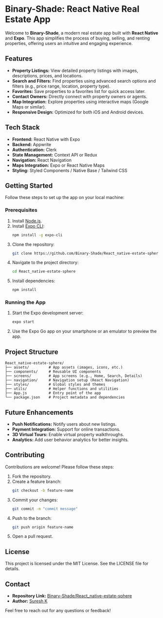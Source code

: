 # Binary-Shade: React Native Real Estate App

Welcome to **Binary-Shade**, a modern real estate app built with **React Native** and **Expo**. This app simplifies the process of buying, selling, and renting properties, offering users an intuitive and engaging experience.

## Features

- **Property Listings:** View detailed property listings with images, descriptions, prices, and locations.
- **Search and Filters:** Find properties using advanced search options and filters (e.g., price range, location, property type).
- **Favorites:** Save properties to a favorites list for quick access later.
- **Contact Owners:** Directly connect with property owners or agents.
- **Map Integration:** Explore properties using interactive maps (Google Maps or similar).
- **Responsive Design:** Optimized for both iOS and Android devices.

## Tech Stack

- **Frontend:** React Native with Expo
- **Backend:** Appwrite
- **Authentication:** Clerk
- **State Management:** Context API or Redux
- **Navigation:** React Navigation
- **Maps Integration:** Expo or React Native Maps
- **Styling:** Styled Components / Native Base / Tailwind CSS

## Getting Started

Follow these steps to set up the app on your local machine:
### Prerequisites

1. Install [Node.js](https://nodejs.org/).
2. Install [Expo CLI](https://expo.dev/):
   ```bash
   npm install -g expo-cli
   ```
3. Clone the repository:
   ```bash
   git clone https://github.com/Binary-Shade/React_native-estate-sphere.git
   ```
4. Navigate to the project directory:
   ```bash
   cd React_native-estate-sphere
   ```
5. Install dependencies:
   ```bash
   npm install
   ```

### Running the App

1. Start the Expo development server:
   ```bash
   expo start
   ```
2. Use the Expo Go app on your smartphone or an emulator to preview the app.

## Project Structure

```
React_native-estate-sphere/
├── assets/         # App assets (images, icons, etc.)
├── components/     # Reusable UI components
├── screens/        # App screens (e.g., Home, Search, Details)
├── navigation/     # Navigation setup (React Navigation)
├── styles/         # Global styles and themes
├── utils/          # Helper functions and utilities
├── App.js          # Entry point of the app
└── package.json    # Project metadata and dependencies
```

## Future Enhancements

- **Push Notifications:** Notify users about new listings.
- **Payment Integration:** Support for online transactions.
- **3D Virtual Tours:** Enable virtual property walkthroughs.
- **Analytics:** Add user behavior analytics for better insights.

## Contributing

Contributions are welcome! Please follow these steps:

1. Fork the repository.
2. Create a feature branch:
   ```bash
   git checkout -b feature-name
   ```
3. Commit your changes:
   ```bash
   git commit -m "commit message"
   ```
4. Push to the branch:
   ```bash
   git push origin feature-name
   ```
5. Open a pull request.

## License

This project is licensed under the MIT License. See the LICENSE file for details.

## Contact

- **Repository Link:** [Binary-Shade/React_native-estate-sphere](https://github.com/Binary-Shade/React_native-estate-sphere.git)
- **Author:** [Suresh K](https://github.com/Binary-Shade)

Feel free to reach out for any questions or feedback!

